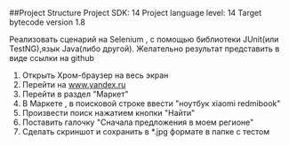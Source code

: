 ##Project Structure
Project SDK: 14
Project language level: 14
Target bytecode version 1.8

Реализовать сценарий на Selenium , c помощью библиотеки JUnit(или TestNG),язык Java(либо другой).
Желательно результат представить в виде ссылки на github

1) Открыть Хром-браузер на весь экран
2) Перейти на www.yandex.ru
3) Перейти в раздел "Маркет"
4) В Маркете , в поисковой строке ввести "ноутбук xiaomi redmibook"
5) Произвести поиск нажатием кнопки "Найти"
6) Поставить галочку "Сначала предложения в моем регионе"
7) Сделать скриншот и сохранить в *.jpg формате в папке с тестом